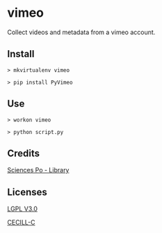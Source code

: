 # vimeo
Collect videos and metadata from a vimeo account.


## Install
`> mkvirtualenv vimeo`

`> pip install PyVimeo`


## Use
`> workon vimeo`

`> python script.py`


## Credits
[Sciences Po - Library](http://www.sciencespo.fr/bibliotheque/en)


## Licenses
[LGPL V3.0](http://www.gnu.org/licenses/lgpl.txt "LGPL V3.0")

[CECILL-C](http://www.cecill.info/licences/Licence_CeCILL-C_V1-fr.html "CECILL-C")